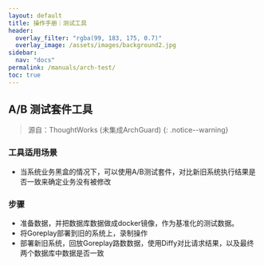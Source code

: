 ```yaml
---
layout: default
title: 操作手册｜测试工具
header:
  overlay_filter: "rgba(99, 183, 175, 0.7)"
  overlay_image: /assets/images/background2.jpg
sidebar:
  nav: "docs"
permalink: /manuals/arch-test/
toc: true
---
```


## A/B 测试套件工具
> 源自：ThoughtWorks (未集成ArchGuard)
{: .notice--warning}

### 工具适用场景

- 当系统业务黑盒的情况下，可以使用A/B测试套件，对比新旧系统执行结果是否一致来确定业务没有被修改

### 步骤

- 准备数据，并把数据库数据做成docker镜像，作为基准化的测试数据。
- 将Goreplay部署到旧的系统上，录制操作
- 部署新旧系统，回放Goreplay路数数据，使用Diffy对比请求结果，以及最终两个数据库中数据是否一致
